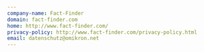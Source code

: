 ```yaml
---
company-name: Fact-Finder
domain: fact-finder.com
home: http://www.fact-finder.com/
privacy-policy: http://www.fact-finder.com/privacy-policy.html
email: datenschutz@omikron.net
---
```




